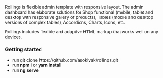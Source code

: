 Rollings is flexible admin template with responsive layout. 
The admin dashboard has elaborate solutions for Shop functional (mobile, tablet and desktop with responsive gallery of products), Tables (mobile and desktop versions of complex tables), Accordions, Charts, Icons, etc. 

Rollings includes flexible and adaptive HTML markup that works well on any devices. 

### Getting started ###
* run git clone https://github.com/apoklyak/rollings.git
* run **npm i** or **yarn install**
* run **ng serve**
